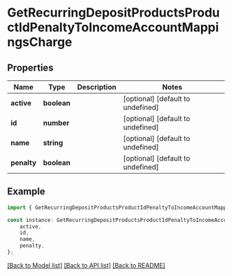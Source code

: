 # GetRecurringDepositProductsProductIdPenaltyToIncomeAccountMappingsCharge


## Properties

Name | Type | Description | Notes
------------ | ------------- | ------------- | -------------
**active** | **boolean** |  | [optional] [default to undefined]
**id** | **number** |  | [optional] [default to undefined]
**name** | **string** |  | [optional] [default to undefined]
**penalty** | **boolean** |  | [optional] [default to undefined]

## Example

```typescript
import { GetRecurringDepositProductsProductIdPenaltyToIncomeAccountMappingsCharge } from 'fineract-typescript-client';

const instance: GetRecurringDepositProductsProductIdPenaltyToIncomeAccountMappingsCharge = {
    active,
    id,
    name,
    penalty,
};
```

[[Back to Model list]](../README.md#documentation-for-models) [[Back to API list]](../README.md#documentation-for-api-endpoints) [[Back to README]](../README.md)
